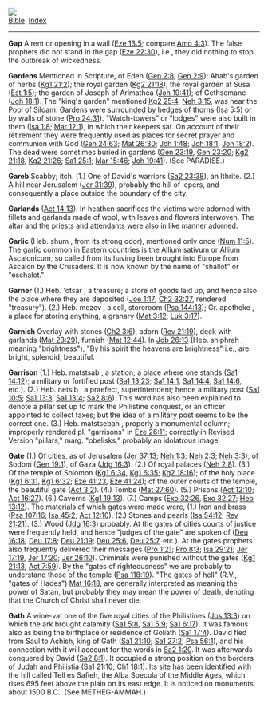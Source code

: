 [![](../../cdshop/ithlogo.png)](../../index)  
[Bible](../index)  [Index](index) 

------------------------------------------------------------------------

<span id="000">**Gap**</span> A rent or opening in a wall ([Eze
13:5](../kjv/eze013.htm#005); compare [Amo 4:3](../kjv/amo004.htm#003)).
The false prophets did not stand in the gap ([Eze
22:30](../kjv/eze022.htm#030)), i.e., they did nothing to stop the
outbreak of wickedness.

<span id="001">**Gardens**</span> Mentioned in Scripture, of Eden ([Gen
2:8](../kjv/gen002.htm#008), [Gen 2:9](../kjv/gen002.htm#009)); Ahab's
garden of herbs ([Kg1 21:2](../kjv/kg1021.htm#002)); the royal garden
([Kg2 21:18](../kjv/kg2021.htm#018)); the royal garden at Susa ([Est
1:5](../kjv/est001.htm#005)); the garden of Joseph of Arimathea ([Joh
19:41](../kjv/joh019.htm#041)); of Gethsemane ([Joh
18:1](../kjv/joh018.htm#001)). The "king's garden" mentioned [Kg2
25:4](../kjv/kg2025.htm#004), [Neh 3:15](../kjv/neh003.htm#015), was
near the Pool of Siloam. Gardens were surrounded by hedges of thorns
([Isa 5:5](../kjv/isa005.htm#005)) or by walls of stone ([Pro
24:31](../kjv/pro024.htm#031)). "Watch-towers" or "lodges" were also
built in them ([Isa 1:8](../kjv/isa001.htm#008); [Mar
12:1](../kjv/mar012.htm#001)), in which their keepers sat. On account of
their retirement they were frequently used as places for secret prayer
and communion with God ([Gen 24:63](../kjv/gen024.htm#063); [Mat
26:30](../kjv/mat026.htm#030); [Joh 1:48](../kjv/joh001.htm#048); [Joh
18:1](../kjv/joh018.htm#001), [Joh 18:2](../kjv/joh018.htm#002)). The
dead were sometimes buried in gardens ([Gen
23:19](../kjv/gen023.htm#019), [Gen 23:20](../kjv/gen023.htm#020); [Kg2
21:18](../kjv/kg2021.htm#018), [Kg2 21:26](../kjv/kg2021.htm#026); [Sa1
25:1](../kjv/sa1025.htm#001); [Mar 15:46](../kjv/mar015.htm#046); [Joh
19:41](../kjv/joh019.htm#041)). (See PARADISE.)

<span id="002">**Gareb**</span> Scabby; itch. (1.) One of David's
warriors ([Sa2 23:38](../kjv/sa2023.htm#038)), an Ithrite. (2.) A hill
near Jerusalem ([Jer 31:39](../kjv/jer031.htm#039)), probably the hill
of lepers, and consequently a place outside the boundary of the city.

<span id="003">**Garlands**</span> ([Act 14:13](../kjv/act014.htm#013)).
In heathen sacrifices the victims were adorned with fillets and garlands
made of wool, with leaves and flowers interwoven. The altar and the
priests and attendants were also in like manner adorned.

<span id="004">**Garlic**</span> (Heb. shum , from its strong odor),
mentioned only once ([Num 11:5](../kjv/num011.htm#005)). The garlic
common in Eastern countries is the Allium sativum or Allium Ascalonicum,
so called from its having been brought into Europe from Ascalon by the
Crusaders. It is now known by the name of "shallot" or "eschalot."

<span id="005">**Garner**</span> (1.) Heb. 'otsar , a treasure; a store
of goods laid up, and hence also the place where they are deposited
([Joe 1:17](../kjv/joe001.htm#017); [Ch2 32:27](../kjv/ch2032.htm#027),
rendered "treasury"). (2.) Heb. mezev , a cell, storeroom ([Psa
144:13](../kjv/psa144.htm#013)); Gr. apotheke , a place for storing
anything, a granary ([Mat 3:12](../kjv/mat003.htm#012); [Luk
3:17](../kjv/luk003.htm#017)).

<span id="006">**Garnish**</span> Overlay with stones ([Ch2
3:6](../kjv/ch2003.htm#006)), adorn ([Rev
21:19](../kjv/rev021.htm#019)), deck with garlands ([Mat
23:29](../kjv/mat023.htm#029)), furnish ([Mat
12:44](../kjv/mat012.htm#044)). In [Job 26:13](../kjv/job026.htm#013)
(Heb. shiphrah , meaning "brightness"), "By his spirit the heavens are
brightness" i.e., are bright, splendid, beautiful.

<span id="007">**Garrison**</span> (1.) Heb. matstsab , a station; a
place where one stands ([Sa1 14:12](../kjv/sa1014.htm#012)); a military
or fortified post ([Sa1 13:23](../kjv/sa1013.htm#023); [Sa1
14:1](../kjv/sa1014.htm#001), [Sa1 14:4](../kjv/sa1014.htm#004), [Sa1
14:6](../kjv/sa1014.htm#006), etc.). (2.) Heb. netsib , a praefect,
superintendent; hence a military post ([Sa1
10:5](../kjv/sa1010.htm#005); [Sa1 13:3](../kjv/sa1013.htm#003), [Sa1
13:4](../kjv/sa1013.htm#004); [Sa2 8:6](../kjv/sa2008.htm#006)). This
word has also been explained to denote a pillar set up to mark the
Philistine conquest, or an officer appointed to collect taxes; but the
idea of a military post seems to be the correct one. (3.) Heb.
matstsebah , properly a monumental column; improperly rendered pl.
"garrisons" in [Eze 26:11](../kjv/eze026.htm#011); correctly in Revised
Version "pillars," marg. "obelisks," probably an idolatrous image.

<span id="008">**Gate**</span> (1.) Of cities, as of Jerusalem ([Jer
37:13](../kjv/jer037.htm#013); [Neh 1:3](../kjv/neh001.htm#003); [Neh
2:3](../kjv/neh002.htm#003); [Neh 3:3](../kjv/neh003.htm#003)), of Sodom
([Gen 19:1](../kjv/gen019.htm#001)), of Gaza ([Jdg
16:3](../kjv/jdg016.htm#003)). (2.) Of royal palaces ([Neh
2:8](../kjv/neh002.htm#008)). (3.) Of the temple of Solomon ([Kg1
6:34](../kjv/kg1006.htm#034), [Kg1 6:35](../kjv/kg1006.htm#035); [Kg2
18:16](../kjv/kg2018.htm#016)); of the holy place ([Kg1
6:31](../kjv/kg1006.htm#031), [Kg1 6:32](../kjv/kg1006.htm#032); [Eze
41:23](../kjv/eze041.htm#023), [Eze 41:24](../kjv/eze041.htm#024)); of
the outer courts of the temple, the beautiful gate ([Act
3:2](../kjv/act003.htm#002)). (4.) Tombs ([Mat
27:60](../kjv/mat027.htm#060)). (5.) Prisons ([Act
12:10](../kjv/act012.htm#010); [Act 16:27](../kjv/act016.htm#027)). (6.)
Caverns ([Kg1 19:13](../kjv/kg1019.htm#013)). (7.) Camps ([Exo
32:26](../kjv/exo032.htm#026), [Exo 32:27](../kjv/exo032.htm#027); [Heb
13:12](../kjv/heb013.htm#012)). The materials of which gates were made
were, (1.) Iron and brass ([Psa 107:16](../kjv/psa107.htm#016); [Isa
45:2](../kjv/isa045.htm#002); [Act 12:10](../kjv/act012.htm#010)). (2.)
Stones and pearls ([Isa 54:12](../kjv/isa054.htm#012); [Rev
21:21](../kjv/rev021.htm#021)). (3.) Wood ([Jdg
16:3](../kjv/jdg016.htm#003)) probably. At the gates of cities courts of
justice were frequently held, and hence "judges of the gate" are spoken
of ([Deu 16:18](../kjv/deu016.htm#018); [Deu
17:8](../kjv/deu017.htm#008); [Deu 21:19](../kjv/deu021.htm#019); [Deu
25:6](../kjv/deu025.htm#006), [Deu 25:7](../kjv/deu025.htm#007), etc.).
At the gates prophets also frequently delivered their messages ([Pro
1:21](../kjv/pro001.htm#021); [Pro 8:3](../kjv/pro008.htm#003); [Isa
29:21](../kjv/isa029.htm#021); [Jer 17:19](../kjv/jer017.htm#019), [Jer
17:20](../kjv/jer017.htm#020); [Jer 26:10](../kjv/jer026.htm#010)).
Criminals were punished without the gates ([Kg1
21:13](../kjv/kg1021.htm#013); [Act 7:59](../kjv/act007.htm#059)). By
the "gates of righteousness" we are probably to understand those of the
temple ([Psa 118:19](../kjv/psa118.htm#019)). "The gates of hell" (R.V.,
"gates of Hades") [Mat 16:18](../kjv/mat016.htm#018), are generally
interpreted as meaning the power of Satan, but probably they may mean
the power of death, denoting that the Church of Christ shall never die.

<span id="009">**Gath**</span> A wine-vat one of the five royal cities
of the Philistines ([Jos 13:3](../kjv/jos013.htm#003)) on which the ark
brought calamity ([Sa1 5:8](../kjv/sa1005.htm#008), [Sa1
5:9](../kjv/sa1005.htm#009); [Sa1 6:17](../kjv/sa1006.htm#017)). It was
famous also as being the birthplace or residence of Goliath ([Sa1
17:4](../kjv/sa1017.htm#004)). David fled from Saul to Achish, king of
Gath ([Sa1 21:10](../kjv/sa1021.htm#010); [Sa1
27:2](../kjv/sa1027.htm#002); [Psa 56:1](../kjv/psa056.htm#001)), and
his connection with it will account for the words in [Sa2
1:20](../kjv/sa2001.htm#020). It was afterwards conquered by David ([Sa2
8:1](../kjv/sa2008.htm#001)). It occupied a strong position on the
borders of Judah and Philistia ([Sa1 21:10](../kjv/sa1021.htm#010); [Ch1
18:1](../kjv/ch1018.htm#001)). Its site has been identified with the
hill called Tell es Safieh, the Alba Specula of the Middle Ages, which
rises 695 feet above the plain on its east edge. It is noticed on
monuments about 1500 B.C.. (See METHEG-AMMAH.)
